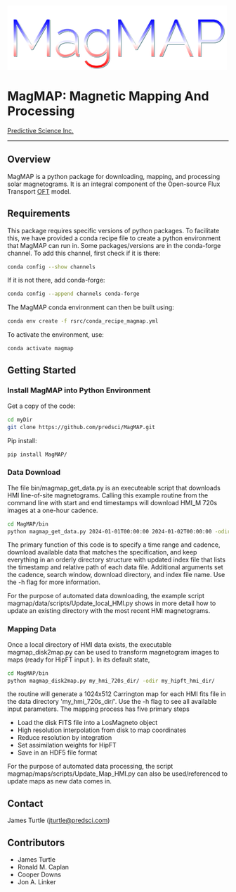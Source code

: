 <img width=500 src="doc/magmap_logo.png" alt="HipFT" />  

# MagMAP: Magnetic Mapping And Processing
    
[Predictive Science Inc.](https://www.predsci.com)  
 
--------------------------------  

## Overview  
  
MagMAP is a python package for downloading, mapping, and processing solar 
magnetograms. It is an integral component 
of the Open-source Flux Transport [OFT](https://github.com/predsci/OFT) model.  

## Requirements

This package requires specific versions of python packages.
To facilitate this, we have provided a conda recipe file to 
create a python environment that MagMAP can run in.
Some packages/versions are in the conda-forge channel. 
To add this channel, first check if it is there:  
```bash
conda config --show channels
```  
If it is not there, add conda-forge:  
```bash
conda config --append channels conda-forge
```  
The MagMAP conda environment can then be built using:  
```bash
conda env create -f rsrc/conda_recipe_magmap.yml
```  
To activate the environment, use:  
```bash
conda activate magmap
```  
  

## Getting Started
### Install MagMAP into Python Environment
Get a copy of the code:
```bash
cd myDir
git clone https://github.com/predsci/MagMAP.git
```

Pip install:
```bash
pip install MagMAP/
```

### Data Download
The file bin/magmap_get_data.py is an executeable script that downloads 
HMI line-of-site magnetograms. Calling this example routine from the command line with 
start and end timestamps will download HMI_M 720s images at a one-hour cadence.
```bash
cd MagMAP/bin
python magmap_get_data.py 2024-01-01T00:00:00 2024-01-02T00:00:00 -odir my_hmi_720s_dir/
```
The primary function of this code is to specify a time range and cadence, download 
available data that matches the specification, and keep everything in an orderly
directory structure with updated index file that lists the timestamp and relative 
path of each data file.  Additional arguments set the cadence, search window, 
download directory, and index file name. Use the -h flag for more information.

For the purpose of automated data downloading, the example script magmap/data/scripts/Update_local_HMI.py 
shows in more detail how to update an existing directory with the most recent HMI
magnetograms. 

### Mapping Data
Once a local directory of HMI data exists, the executable magmap_disk2map.py
can be used to transform magnetogram images to maps (ready for HipFT input ). In its default state,  
```bash
cd MagMAP/bin
python magmap_disk2map.py my_hmi_720s_dir/ -odir my_hipft_hmi_dir/
```
the routine will generate a 1024x512 Carrington map for each HMI fits file
in the data directory 'my_hmi_720s_dir/'.  Use the -h flag to see all available
input parameters.
  The mapping process has five primary steps
- Load the disk FITS file into a LosMagneto object
- High resolution interpolation from disk to map coordinates
- Reduce resolution by integration
- Set assimilation weights for HipFT
- Save in an HDF5 file format

For the purpose of automated data processing, the script 
magmap/maps/scripts/Update_Map_HMI.py can also be used/referenced to update maps 
as new data comes in.

## Contact

James Turtle ([jturtle@predsci.com](mailto:jturtle@predsci.com))

## Contributors

- James Turtle
- Ronald M. Caplan
- Cooper Downs
- Jon A. Linker

